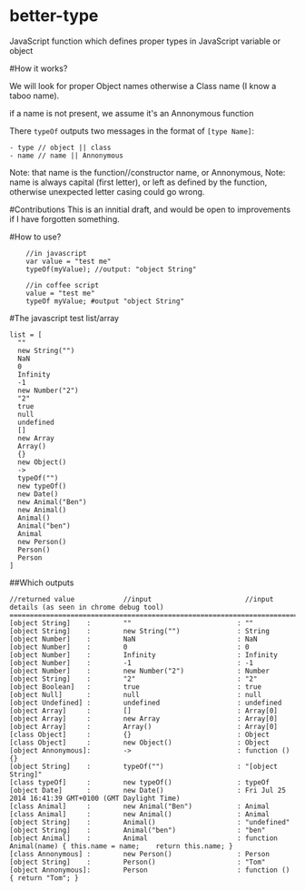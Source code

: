 better-type
===========

JavaScript function which defines proper types in JavaScript variable or object

#How it works?

We will look for proper Object names otherwise a Class name (I know a taboo name).

if a name is not present, we assume it's an Annonymous function

There `typeOf` outputs two messages in the format of `[type Name]`:
```
- type // object || class
- name // name || Annonymous    
```

Note: that name is the function//constructor name, or Annonymous, 
Note: name is always capital (first letter), or left as defined by the function, otherwise unexpected letter casing could go wrong.

#Contributions
This is an innitial draft, and would be open to improvements if I have forgotten something.



#How to use?

```
    //in javascript
    var value = "test me"
    typeOf(myValue); //output: "object String"
    
    //in coffee script
    value = "test me"
    typeOf myValue; #output "object String"
```

#The javascript test list/array

```
list = [
  ""
  new String("")
  NaN
  0
  Infinity
  -1
  new Number("2")
  "2"
  true
  null
  undefined
  []
  new Array
  Array()
  {}
  new Object()
  ->
  typeOf("")
  new typeOf()
  new Date()
  new Animal("Ben")
  new Animal()
  Animal()
  Animal("ben")
  Animal
  new Person()
  Person()
  Person
]
```
##Which outputs
```
//returned value            //input                       //input details (as seen in chrome debug tool)
==============================================================================================================
[object String]    :        ""                          : ""
[object String]    :        new String("")              : String
[object Number]    :        NaN                         : NaN
[object Number]    :        0                           : 0
[object Number]    :        Infinity                    : Infinity
[object Number]    :        -1                          : -1
[object Number]    :        new Number("2")             : Number
[object String]    :        "2"                         : "2"
[object Boolean]   :        true                        : true
[object Null]      :        null                        : null
[object Undefined] :        undefined                   : undefined
[object Array]     :        []                          : Array[0]
[object Array]     :        new Array                   : Array[0]
[object Array]     :        Array()                     : Array[0]
[class Object]     :        {}                          : Object
[class Object]     :        new Object()                : Object
[object Annonymous]:        ->                          : function () {}
[object String]    :        typeOf("")                  : "[object String]"
[class typeOf]     :        new typeOf()                : typeOf
[object Date]      :        new Date()                  : Fri Jul 25 2014 16:41:39 GMT+0100 (GMT Daylight Time)
[class Animal]     :        new Animal("Ben")           : Animal
[class Animal]     :        new Animal()                : Animal
[object String]    :        Animal()                    : "undefined"
[object String]    :        Animal("ben")               : "ben"
[object Animal]    :        Animal                      : function Animal(name) { this.name = name;    return this.name; }
[class Annonymous] :        new Person()                : Person
[object String]    :        Person()                    : "Tom"
[object Annonymous]:        Person                      : function () { return "Tom"; } 
```

